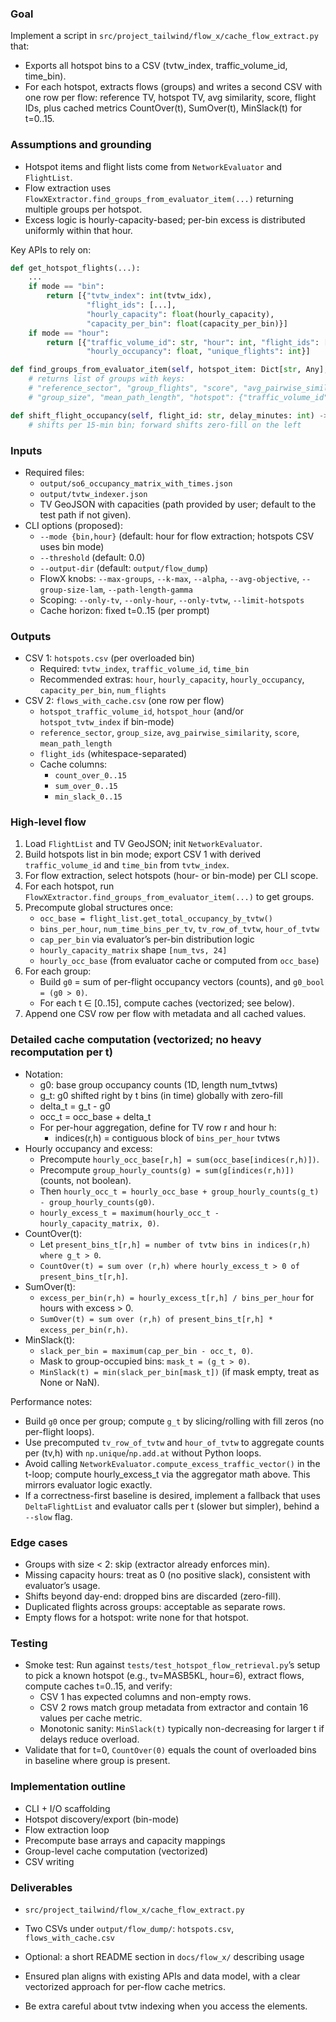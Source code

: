 ### Goal
Implement a script in `src/project_tailwind/flow_x/cache_flow_extract.py` that:
- Exports all hotspot bins to a CSV (tvtw_index, traffic_volume_id, time_bin).
- For each hotspot, extracts flows (groups) and writes a second CSV with one row per flow: reference TV, hotspot TV, avg similarity, score, flight IDs, plus cached metrics CountOver(t), SumOver(t), MinSlack(t) for t=0..15.

### Assumptions and grounding
- Hotspot items and flight lists come from `NetworkEvaluator` and `FlightList`.
- Flow extraction uses `FlowXExtractor.find_groups_from_evaluator_item(...)` returning multiple groups per hotspot.
- Excess logic is hourly-capacity-based; per-bin excess is distributed uniformly within that hour.

Key APIs to rely on:
```310:388:src/project_tailwind/optimize/eval/network_evaluator.py
def get_hotspot_flights(...):
    ...
    if mode == "bin":
        return [{"tvtw_index": int(tvtw_idx),
                 "flight_ids": [...],
                 "hourly_capacity": float(hourly_capacity),
                 "capacity_per_bin": float(capacity_per_bin)}]
    if mode == "hour":
        return [{"traffic_volume_id": str, "hour": int, "flight_ids": [...],
                 "hourly_occupancy": float, "unique_flights": int}]
```

```827:850:src/project_tailwind/flow_x/flow_extractor.py
def find_groups_from_evaluator_item(self, hotspot_item: Dict[str, Any], **kwargs) -> List[Dict[str, Any]]:
    # returns list of groups with keys:
    # "reference_sector", "group_flights", "score", "avg_pairwise_similarity",
    # "group_size", "mean_path_length", "hotspot": {"traffic_volume_id","hour"}
```

```195:229:src/project_tailwind/optimize/eval/flight_list.py
def shift_flight_occupancy(self, flight_id: str, delay_minutes: int) -> np.ndarray:
    # shifts per 15-min bin; forward shifts zero-fill on the left
```

### Inputs
- Required files:
  - `output/so6_occupancy_matrix_with_times.json`
  - `output/tvtw_indexer.json`
  - TV GeoJSON with capacities (path provided by user; default to the test path if not given).
- CLI options (proposed):
  - `--mode {bin,hour}` (default: hour for flow extraction; hotspots CSV uses bin mode)
  - `--threshold` (default: 0.0)
  - `--output-dir` (default: `output/flow_dump`)
  - FlowX knobs: `--max-groups`, `--k-max`, `--alpha`, `--avg-objective`, `--group-size-lam`, `--path-length-gamma`
  - Scoping: `--only-tv`, `--only-hour`, `--only-tvtw`, `--limit-hotspots`
  - Cache horizon: fixed t=0..15 (per prompt)

### Outputs
- CSV 1: `hotspots.csv` (per overloaded bin)
  - Required: `tvtw_index`, `traffic_volume_id`, `time_bin`
  - Recommended extras: `hour`, `hourly_capacity`, `hourly_occupancy`, `capacity_per_bin`, `num_flights`
- CSV 2: `flows_with_cache.csv` (one row per flow)
  - `hotspot_traffic_volume_id`, `hotspot_hour` (and/or `hotspot_tvtw_index` if bin-mode)
  - `reference_sector`, `group_size`, `avg_pairwise_similarity`, `score`, `mean_path_length`
  - `flight_ids` (whitespace-separated)
  - Cache columns:
    - `count_over_0..15`
    - `sum_over_0..15`
    - `min_slack_0..15`

### High-level flow
1. Load `FlightList` and TV GeoJSON; init `NetworkEvaluator`.
2. Build hotspots list in bin mode; export CSV 1 with derived `traffic_volume_id` and `time_bin` from `tvtw_index`.
3. For flow extraction, select hotspots (hour- or bin-mode) per CLI scope.
4. For each hotspot, run `FlowXExtractor.find_groups_from_evaluator_item(...)` to get groups.
5. Precompute global structures once:
   - `occ_base = flight_list.get_total_occupancy_by_tvtw()`
   - `bins_per_hour`, `num_time_bins_per_tv`, `tv_row_of_tvtw`, `hour_of_tvtw`
   - `cap_per_bin` via evaluator’s per-bin distribution logic
   - `hourly_capacity_matrix` shape `[num_tvs, 24]`
   - `hourly_occ_base` (from evaluator cache or computed from `occ_base`)
6. For each group:
   - Build `g0` = sum of per-flight occupancy vectors (counts), and `g0_bool = (g0 > 0)`.
   - For each t ∈ [0..15], compute caches (vectorized; see below).
7. Append one CSV row per flow with metadata and all cached values.

### Detailed cache computation (vectorized; no heavy recomputation per t)
- Notation:
  - g0: base group occupancy counts (1D, length num_tvtws)
  - g_t: g0 shifted right by t bins (in time) globally with zero-fill
  - delta_t = g_t - g0
  - occ_t = occ_base + delta_t
  - For per-hour aggregation, define for TV row r and hour h:
    - indices(r,h) = contiguous block of `bins_per_hour` tvtws
- Hourly occupancy and excess:
  - Precompute `hourly_occ_base[r,h] = sum(occ_base[indices(r,h)])`.
  - Precompute `group_hourly_counts(g) = sum(g[indices(r,h)])` (counts, not boolean).
  - Then `hourly_occ_t = hourly_occ_base + group_hourly_counts(g_t) - group_hourly_counts(g0)`.
  - `hourly_excess_t = maximum(hourly_occ_t - hourly_capacity_matrix, 0)`.
- CountOver(t):
  - Let `present_bins_t[r,h] = number of tvtw bins in indices(r,h) where g_t > 0`.
  - `CountOver(t) = sum over (r,h) where hourly_excess_t > 0 of present_bins_t[r,h]`.
- SumOver(t):
  - `excess_per_bin(r,h) = hourly_excess_t[r,h] / bins_per_hour` for hours with excess > 0.
  - `SumOver(t) = sum over (r,h) of present_bins_t[r,h] * excess_per_bin(r,h)`.
- MinSlack(t):
  - `slack_per_bin = maximum(cap_per_bin - occ_t, 0)`.
  - Mask to group-occupied bins: `mask_t = (g_t > 0)`.
  - `MinSlack(t) = min(slack_per_bin[mask_t])` (if mask empty, treat as None or NaN).

Performance notes:
- Build `g0` once per group; compute `g_t` by slicing/rolling with fill zeros (no per-flight loops).
- Use precomputed `tv_row_of_tvtw` and `hour_of_tvtw` to aggregate counts per (tv,h) with `np.unique`/`np.add.at` without Python loops.
- Avoid calling `NetworkEvaluator.compute_excess_traffic_vector()` in the t-loop; compute hourly_excess_t via the aggregator math above. This mirrors evaluator logic exactly.
- If a correctness-first baseline is desired, implement a fallback that uses `DeltaFlightList` and evaluator calls per t (slower but simpler), behind a `--slow` flag.

### Edge cases
- Groups with size < 2: skip (extractor already enforces min).
- Missing capacity hours: treat as 0 (no positive slack), consistent with evaluator’s usage.
- Shifts beyond day-end: dropped bins are discarded (zero-fill).
- Duplicated flights across groups: acceptable as separate rows.
- Empty flows for a hotspot: write none for that hotspot.

### Testing
- Smoke test: Run against `tests/test_hotspot_flow_retrieval.py`’s setup to pick a known hotspot (e.g., tv=MASB5KL, hour=6), extract flows, compute caches t=0..15, and verify:
  - CSV 1 has expected columns and non-empty rows.
  - CSV 2 rows match group metadata from extractor and contain 16 values per cache metric.
  - Monotonic sanity: `MinSlack(t)` typically non-decreasing for larger t if delays reduce overload.
- Validate that for t=0, `CountOver(0)` equals the count of overloaded bins in baseline where group is present.

### Implementation outline
- CLI + I/O scaffolding
- Hotspot discovery/export (bin-mode)
- Flow extraction loop
- Precompute base arrays and capacity mappings
- Group-level cache computation (vectorized)
- CSV writing

### Deliverables
- `src/project_tailwind/flow_x/cache_flow_extract.py`
- Two CSVs under `output/flow_dump/`: `hotspots.csv`, `flows_with_cache.csv`
- Optional: a short README section in `docs/flow_x/` describing usage

- Ensured plan aligns with existing APIs and data model, with a clear vectorized approach for per-flow cache metrics.
- Be extra careful about tvtw indexing when you access the elements.